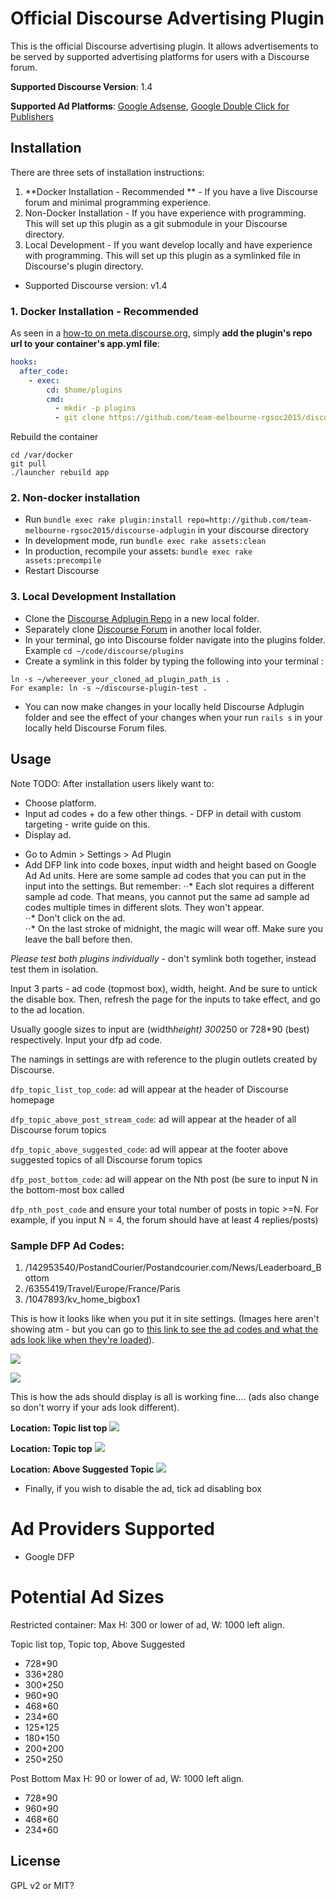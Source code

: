 # Official Discourse Advertising Plugin

This is the official Discourse advertising plugin.  It allows advertisements to be served by supported advertising platforms for users with a Discourse forum.

**Supported Discourse Version**: 1.4</p>
**Supported Ad Platforms**: [Google Adsense](http://www.google.com.au/adsense/start/why-adsense.html), [Google Double Click for Publishers](https://www.google.com/dfp)


## Installation

There are three sets of installation instructions:

1. **Docker Installation - Recommended ** - If you have a live Discourse forum and minimal programming experience.
2. Non-Docker Installation - If you have experience with programming.  This will set up this plugin as a git submodule in your Discourse directory.
3. Local Development - If you want develop locally and have experience with programming.  This will set up this plugin as a symlinked file in Discourse's plugin directory.

* Supported Discourse version: v1.4


### 1. Docker Installation - Recommended

As seen in a [how-to on meta.discourse.org](https://meta.discourse.org/t/advanced-troubleshooting-with-docker/15927#Example:%20Install%20a%20plugin), simply **add the plugin's repo url to your container's app.yml file**:

```yml
hooks:
  after_code:
    - exec:
        cd: $home/plugins
        cmd:
          - mkdir -p plugins
          - git clone https://github.com/team-melbourne-rgsoc2015/discourse-adplugin.git
```
Rebuild the container

```
cd /var/docker
git pull
./launcher rebuild app
```

### 2. Non-docker installation

* Run `bundle exec rake plugin:install repo=http://github.com/team-melbourne-rgsoc2015/discourse-adplugin` in your discourse directory
* In development mode, run `bundle exec rake assets:clean`
* In production, recompile your assets: `bundle exec rake assets:precompile`
* Restart Discourse


### 3. Local Development Installation

* Clone the [Discourse Adplugin Repo](http://github.com/team-melbourne-rgsoc2015/discourse-adplugin) in a new local folder.
* Separately clone [Discourse Forum](https://github.com/discourse/discourse) in another local folder.
* In your terminal, go into Discourse folder navigate into the plugins folder.  Example ```cd ~/code/discourse/plugins```
* Create a symlink in this folder by typing the following into your terminal
:
```
ln -s ~/whereever_your_cloned_ad_plugin_path_is .
For example: ln -s ~/discourse-plugin-test .
```
* You can now make changes in your locally held Discourse Adplugin folder and see the effect of your changes when your run ```rails s``` in your locally held Discourse Forum files.



## Usage


Note TODO:
After installation users likely want to:
- Choose platform.
- Input ad codes + do a few other things. - DFP in detail with custom targeting - write guide on this.
- Display ad.


* Go to Admin > Settings > Ad Plugin
* Add DFP link into code boxes, input width and height based on Google Ad Ad units.  Here are some sample ad codes that you can put in the input into the settings.  But remember:
⋅⋅* Each slot requires a different sample ad code.  That means, you cannot put the same ad sample ad codes multiple times in different slots.  They won't appear.  
⋅⋅* Don't click on the ad.  
⋅⋅* On the last stroke of midnight, the magic will wear off. Make sure you leave the ball before then. 

*Please test both plugins individually* - don't symlink both together, instead test them in isolation. 

Input 3 parts - ad code (topmost box), width, height. And be sure to untick the disable box. Then, refresh the page for the inputs to take effect, and go to the ad location.

Usually google sizes to input are (width*height) 300*250 or 728*90 (best) respectively. Input your dfp ad code.

The namings in settings are with reference to the plugin outlets created by Discourse.

`dfp_topic_list_top_code`: ad will appear at the header of Discourse homepage

`dfp_topic_above_post_stream_code`: ad will appear at the header of all Discourse forum topics

`dfp_topic_above_suggested_code`: ad will appear at the footer above suggested topics of all Discourse forum topics

`dfp_post_bottom_code`: ad will appear on the Nth post (be sure to input N in the bottom-most box called 

`dfp_nth_post_code` and ensure your total number of posts in topic >=N. For example, if you input N = 4, the forum should have at least 4 replies/posts)



### Sample DFP Ad Codes:
1. /142953540/PostandCourier/Postandcourier.com/News/Leaderboard_Bottom
2. /6355419/Travel/Europe/France/Paris
3. /1047893/kv_home_bigbox1

This is how it looks like when you put it in site settings.
(Images here aren't showing atm - but you can go to [this link to see the ad codes and what the ads look like when they're loaded](https://meta.discourse.org/t/rails-girls-soc-banter/26875/53)).

![](https://www.dropbox.com/sc/cyouv2pis3o4gx4/ad-codes-p1.png?dl=1)

![](https://www.dropbox.com/sc/5z7sl2hdmtzv1ho/ad-codes-p2.png?dl=1)

This is how the ads should display is all is working fine.... (ads also change so don't worry if your ads look different).

**Location: Topic list top**
![](https://www.dropbox.com/sc/cbu0otlt2zl5kdw/ad-display-1-discovery-list.png?dl=1)

**Location: Topic top**
![](https://www.dropbox.com/sc/cdx0duqkco7rs8s/ad-display-2-topic-top.png?dl=1)

**Location: Above Suggested Topic**
![](https://www.dropbox.com/sc/cnkialxmcfust55/ad-display-3-above-suggested.png?dl=1)



* Finally, if you wish to disable the ad, tick ad disabling box

# Ad Providers Supported

* Google DFP

# Potential Ad Sizes

Restricted container:
Max H: 300 or lower of ad,  W: 1000 left align.

Topic list top, Topic top, Above Suggested
-	728*90
-	336*280
-	300*250
-	960*90
-	468*60
-	234*60
-	125*125
-	180*150
-	200*200
-	250*250

Post Bottom
Max H: 90 or lower of ad,  W: 1000 left align.

-	728*90
-	960*90
-	468*60
-	234*60

## License

GPL v2 or MIT?

